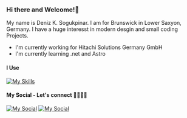 ### Hi there and Welcome!👋
My name is Deniz K. Sogukpinar. I am for Brunswick in Lower Saxyon, Germany.
I have a huge interesst in modern desgin and small coding Projects.

- I'm currently working for Hitachi Solutions Germany GmbH
- I'm currently learning .net and Astro 
#### I Use
  [![My Skills](https://skillicons.dev/icons?i=apple,notion,vscode,cs)](https://skillicons.dev)

#### My Social - Let's connect 🫱🏽‍🫲🏽
  [![My Social](https://skillicons.dev/icons?i=instagram)](https://www.instagram.com/denksog?igsh=MTcycmJtZnUzZHIxZw%3D%3D&utm_source=qr)
  [![My Social](https://skillicons.dev/icons?i=linkedin)](https://www.linkedin.com/in/deniz-kemal-so%C4%9Fukp%C4%B1nar-1976061b7/overlay/about-this-profile/?lipi=urn%3Ali%3Apage%3Ad_flagship3_profile_view_base%3Ba8rmikW%2FSguME1DAI7eHzw%3D%3D)

<!--
**DK-So/DK-So** is a ✨ _special_ ✨ repository because its `README.md` (this file) appears on your GitHub profile.

Here are some ideas to get you started:

- 🔭 I’m currently working on ...
- 🌱 I’m currently learning ...
- 👯 I’m looking to collaborate on ...
- 🤔 I’m looking for help with ...
- 💬 Ask me about ...
- 📫 How to reach me: ...
- 😄 Pronouns: ...
- ⚡ Fun fact: ...
-->
